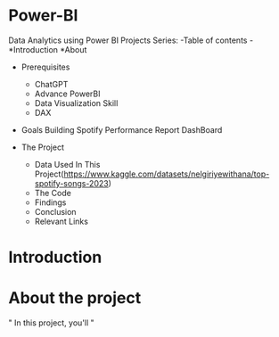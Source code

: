 # Power-BI
Data Analytics using Power BI Projects Series:
-Table of contents
-*Introduction
*About
* Prerequisites
   * ChatGPT
   * Advance PowerBI
   * Data Visualization Skill
   * DAX
* Goals
     Building Spotify Performance Report DashBoard
* The Project

  * Data Used In This Project(https://www.kaggle.com/datasets/nelgiriyewithana/top-spotify-songs-2023)
  * The Code
  * Findings
  * Conclusion
  * Relevant Links
# Introduction
# About the project
" In this project, you'll  "
